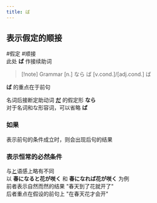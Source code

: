 ```yaml
---
title: ば
---
```

## 表示假定的顺接  
 #假定 #顺接  
此处 **ば** 作接续助词  

> [!note] Grammar
> [n.] なら ば
> [v.cond.]/[adj.cond.] ば

**ば** 的重点在于前句  

名词后接断定助动词 [**だ**](../5.auxi_verb/だ.md) 的假定形 **なら**  
对于名词和な形容词，可以省略 **ば**  

### 如果  

表示前句的条件成立时，则会出现后句的结果  

### 表示恒常的必然条件  

与[と](と.md#表示恒常的必然条件)语感上略有不同  
以 **春になると花が咲く** 和 **春になれば花が咲く** 为例  
前者表示自然而然的结果 "春天到了花就开了"  
后者重点在假设的前句上 "在春天花才会开"  
